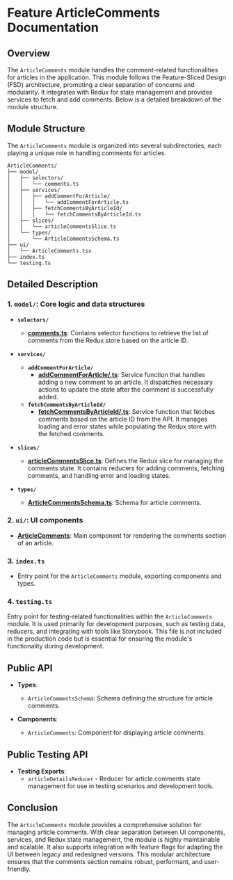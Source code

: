 # Feature ArticleComments Documentation

## Overview

The `ArticleComments` module handles the comment-related functionalities for articles in the application. This module follows the Feature-Sliced Design (FSD) architecture, promoting a clear separation of concerns and modularity. It integrates with Redux for state management and provides services to fetch and add comments. Below is a detailed breakdown of the module structure.

## Module Structure

The `ArticleComments` module is organized into several subdirectories, each playing a unique role in handling comments for articles.

```text
ArticleComments/
├── model/
│   ├── selectors/
│   │   └── comments.ts
│   ├── services/
│   │   ├── addCommentForArticle/
│   │   │   └── addCommentForArticle.ts
│   │   ├── fetchCommentsByArticleId/
│   │   │   └── fetchCommentsByArticleId.ts
│   ├── slices/
│   │   └── articleCommentsSlice.ts
│   └── types/
│       └── ArticleCommentsSchema.ts
├── ui/
│   └── ArticleComments.tsx
├── index.ts
└── testing.ts
```

## Detailed Description

### 1. `model/`: Core logic and data structures

- **`selectors/`**
    - [**comments.ts**](./model/selectors/README.md): Contains selector functions to retrieve the list of comments from the Redux store based on the article ID.

- **`services/`**
    - **`addCommentForArticle/`**
        - [**addCommentForArticle/.ts**](./model/services/addCommentForArticle/README.md): Service function that handles adding a new comment to an article. It dispatches necessary actions to update the state after the comment is successfully added.
    - **`fetchCommentsByArticleId/`**
        - [**fetchCommentsByArticleId/.ts**](./model/services/fetchCommentsByArticleId/README.md): Service function that fetches comments based on the article ID from the API. It manages loading and error states while populating the Redux store with the fetched comments.
      
- **`slices/`**
    - [**articleCommentsSlice.ts**](model/slices/README.md): Defines the Redux slice for managing the comments state. It contains reducers for adding comments, fetching comments, and handling error and loading states.
  
- **`types/`**
    - [**ArticleCommentsSchema.ts**](./model/types/ArticleCommentsSchema.ts): Schema for article comments.

### 2. `ui/`: UI components 

- [**ArticleComments**](./ui/README.md): Main component for rendering the comments section of an article.

### 3. `index.ts`
- Entry point for the `ArticleComments` module, exporting components and types.

### 4. `testing.ts`

Entry point for testing-related functionalities within the `ArticleComments` module. 
It is used primarily for development purposes, such as testing data, reducers, and integrating with tools like Storybook. 
This file is not included in the production code but is essential for ensuring the module's functionality during development.

## Public API

- **Types**:
    - `ArticleCommentsSchema`: Schema defining the structure for article comments.

- **Components**:
    - `ArticleComments`: Component for displaying article comments.

## Public Testing API
- **Testing Exports**:
    - `articleDetailsReducer` - Reducer for article comments state management for use in testing scenarios and development tools.


## Conclusion
The `ArticleComments` module provides a comprehensive solution for managing article comments. With clear separation between UI components, services, and Redux state management, the module is highly maintainable and scalable. It also supports integration with feature flags for adapting the UI between legacy and redesigned versions. 
This modular architecture ensures that the comments section remains robust, performant, and user-friendly.
